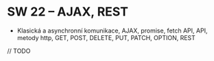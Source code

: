 # SW 22 – AJAX, REST

* Klasická a asynchronní komunikace, AJAX, promise, fetch API, API, metody http, GET, POST, DELETE, PUT, PATCH, OPTION, REST

// TODO
